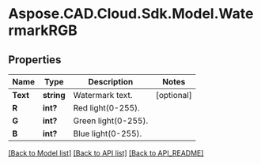 # Aspose.CAD.Cloud.Sdk.Model.WatermarkRGB
## Properties

Name | Type | Description | Notes
------------ | ------------- | ------------- | -------------
**Text** | **string** | Watermark text. | [optional] 
**R** | **int?** | Red light(0-255). | 
**G** | **int?** | Green light(0-255). | 
**B** | **int?** | Blue light(0-255). | 

[[Back to Model list]](API_README.md#documentation-for-models) [[Back to API list]](API_README.md#documentation-for-api-endpoints) [[Back to API_README]](API_README.md)

